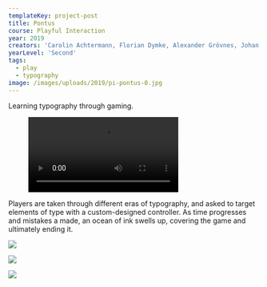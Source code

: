 ```yaml
---
templateKey: project-post
title: Pontus
course: Playful Interaction
year: 2019
creators: 'Carolin Achtermann, Florian Dymke, Alexander Grövnes, Johan Hellgren'
yearLevel: 'Second'
tags:
  - play
  - typography
image: /images/uploads/2019/pi-pontus-0.jpg
---
```


Learning typography through gaming.

<figure>
<video controls src="https://api.kaltura.nordu.net/p/326/sp/0/playManifest/entryId/0_1928j0az/format/url/flavorParamId/0/video.mp4"></video>
</figure>

Players are taken through different eras of typography, and asked to target elements of type with a custom-designed controller. As time progresses and mistakes a made, an ocean of ink swells up, covering the game and ultimately ending it.

![](/images/uploads/2019/pi-pontus-2.jpg)

![](/images/uploads/2019/pi-pontus-1.jpg)

![](/images/uploads/2019/pi-pontus-3.jpg)


